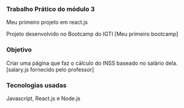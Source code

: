 ### Trabalho Prático do módulo 3
Meu primeiro projeto em react.js

Projeto desenvolvido no Bootcamp do IGTI [Meu primeiro bootcamp]

### Objetivo
Criar uma página que faz o cálculo do INSS baseado no salário dela. [salary.js fornecido pelo professor]


### Tecnologias usadas
Javascript, React.js e Node.js